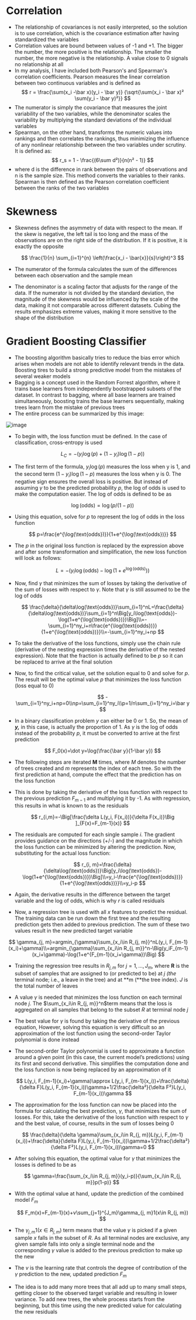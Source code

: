 # Correlation
- The relationship of covariances is not easily interpreted, so the solution is to use correlation, which is the covariance estimation after having standardized the variables
- Correlation values are bound between values of -1 and +1. The bigger the number, the more positive is the relationship. The smaller the number, the more negative is the relationship. A value close to 0 signals no relationship at all
- In my analysis, I have included both Pearson's and Spearman's correlation coefficients. Pearson measures the linear correlation between two continuous variables and is defined as 
  $$
  r = \frac{\sum(x_i -\bar x)(y_i - \bar y)} {\sqrt{\sum(x_i - \bar x)² \sum(y_i - \bar y)²}}
  $$
- The numerator is simply the covariance that measures the joint variability of the two variables, while the denominator scales the variability by multiplying the standard deviations of the individual variables
- Spearman, on the other hand, transforms the numeric values into rankings and then correlates the rankings, thus minimizing the influence of any nonlinear relationship between the two variables under scrutiny. It is defined as:
  $$
  r_s = 1 - \frac{(6\sum d²)}{n(n² - 1)}
  $$
- where d is the difference in rank between the pairs of observations and n is the sample size. This method converts the variables to their ranks. Spearman is then defined as the Pearson correlation coefficient between the ranks of the two variables

# Skewness
- Skewness defines the asymmetry of data with respect to the mean. If the skew is negative, the left tail is too long and the mass of the observations are on the right side of the distribution. If it is positive, it is exactly the opposite

  $$
  \frac{1}{n} \sum_{i=1}^{n} \left(\frac{x_i - \bar{x}}{s}\right)^3
  $$
 
- The numerator of the formula calculates the sum of the differences between each observation and the sample mean
- The denominator is a scaling factor that adjusts for the range of the data. If the numerator is not divided by the standard deviation, the magnitude of the skewness would be influenced by the scale of the data, making it not comparable across different datasets. Cubing the results emphasizes extreme values, making it more sensitive to the shape of the distribution

# Gradient Boosting Classifier
- The boosting algorithm basically tries to reduce the bias error which arises when models are not able to identify relevant trends in the data. Boosting tires to build a strong predictive model from the mistakes of several weaker models
- Bagging is a concept used in the Random Forrest algorithm, where it trains base learners from independently bootstrapped subsets of the dataset. In contrast to bagging, where all base learners are trained simultaneously, boosting trains the base learners sequentially, making trees learn from the mistake of previous trees
- The entire process can be summarized by this image:

![image](https://user-images.githubusercontent.com/127037803/224346951-9fa02b57-ac9b-4db7-9e4b-7d898453516d.png)
- To begin with, the loss function must be defined. In the case of classification, cross-entropy is used    

    $$
    L_C=-(y_i\log(p)+(1-y_i)\log(1-p))
    $$
    
 - The first term of the formula, $y_i\log(p)$ measures the loss when y is 1, and the second term $(1-y_i)\log(1-p)$ measures the loss when y is 0. The negative sign ensures the overall loss is positive. But instead of assuming $\gamma$ to be the predicted probability *p*, the log of odds is used to make the computation easier. The log of odds is defined to be as
 
    $$
    \log(\text{odds})=\log(p/(1-p))
    $$ 
    
- Using this equation, solve for *p* to represent the log of odds in the loss function
    
    $$
    p=\frac{e^{\log(\text{odds})}}{1+e^{\log(\text{odds})}}
    $$
    
- The *p* in the original loss function is replaced by the expression above and after some transformation and simplification, the new loss function will look as follows:
    
    $$
    L=-\Big(y_i\log(\text{odds})-\log(1+e^{\log(\text{odds})})\Big)
    $$
    
- Now, find $\gamma$ that minimizes the sum of losses by taking the derivative of the sum of losses with respect to $\gamma$. Note that $\gamma$ is still assumed to be the log of odds
    
    $$
    \frac{\delta}{\delta\log(\text{odds})}\sum_{i=1}^nL=\frac{\delta}{\delta\log(\text{odds})}\sum_{i=1}^n\Big[y_i\log(\text{odds})-\log(1+e^{\log(\text{odds})})\Big]\\=-\sum_{i=1}^ny_i+n\frac{e^{\log(\text{odds})}}{1+e^{\log(\text{odds})}}\\=-\sum_{i=1}^ny_i+np
    $$
    
- To take the derivative of the loss functions, simply use the chain rule (derivative of the nesting expression times the derivative of the nested expression). Note that the fraction is actually defined to be *p* so it can be replaced to arrive at the final solution
- Now, to find the critical value, set the solution equal to 0 and solve for *p*. The result will be the optimal value *p* that minimizes the loss function (loss equal to 0)
    
    $$
    -\sum_{i=1}^ny_i+np=0\\np=\sum_{i=1}^ny_i\\p=1/n\sum_{i=1}^ny_i=\bar y
    $$
    
- In a binary classification problem *y* can either be 0 or 1. So, the mean of ***y,*** in this case, is actually the proportion of 1. As $\gamma$  is the log of odds instead of the probability *p*, it must be converted to arrive at the first prediction
    
    $$
    F_0(x)=\dot y=\log(\frac{\bar y}{1-\bar y})
    $$
    
- The following steps are iterated **M**  times, where *M* denotes the number of trees created and *m* represents the index of each tree. So with the first prediction at hand, compute the effect that the prediction has on the loss function
- This is done by taking the derivative of the loss function with respect to the previous prediction $F_{m-1}$ and multiplying it by -1. As with regression, this results in what is known to as the residuals
    
    $$
    r_{i,m}=-\Big[\frac{\delta L(y_i, F(x_i))}{\delta F(x_i)}\Big ]_{F(x)=F_{m-1}(x)}
    $$
    
- The residuals are computed for each single sample *i*. The gradient provides guidance on the directions (+/-) and the magnitude in which the loss function can be minimized by altering the prediction. Now, substituting for the actual loss function:
    
    $$
    r_{i, m}=\frac{\delta}{\delta\log(\text{odds})}\Big[y_i\log(\text{odds})-\log(1+e^{\log(\text{odds})})\Big]\\=y_i-\frac{e^{\log(\text{odds})}}{1+e^{\log(\text{odds})}}\\=y_i-p
    $$
    
- Again, the derivative results in the difference between the target variable and the log of odds, which is why *r* is called residuals
- Now, a regression tree is used with all *x* features to predict the residual. The training data can be run down the first tree and the resulting prediction gets then added to previous prediction. The sum of these two values result in the new predicted target variable

$$
\gamma_{j, m}=argmin_{\gamma}\sum_{x_i\in R_{j, m}}^nL(y_i, F_{m-1}(x_i)+\gamma)\\=argmin_{\gamma}\sum_{x_i\in R_{j, m}}^n-\Big(y_iF_{m-1}(x_i+\gamma)-\log(1+e^{F_{m-1}(x_i+\gamma})\Big)
$$

- Training the regression tree results in $R_{j, m}$ for $j=1, ...,J_m$, where **R** is the subset of samples that are assigned to (or predicted to be) at *j (the* terminal node; i.e., a leave in the tree) and at **m (**the tree index). *J* is the total number of leaves
- A value $\gamma$ is needed that minimizes the loss function on each terminal node *j*. The $\sum_{x_i\in R_{j, m}}^n$term means that the loss is aggregated on all samples that belong to the subset *R* at terminal node *j*
- The best value for $\gamma$ is found by taking the derivative of the previous equation, However, solving this equation is very difficult so an approximation of the lost function using the second-order Taylor polynomial is done instead
- The second-order Taylor polynomial is used to approximate a function around a given point (in this case, the current model’s predictions) using its first and second derivative. This simplifies the computation done and the loss function is now being replaced by an approximation of it
    
    $$
    L(y_i, F_{m-1}(x_i)+\gamma)\approx L(y_i, F_{m-1}(x_i))+\frac{\delta}{\delta F}L(y_i, F_{m-1}(x_i))\gamma+1/2\frac{\delta²}{\delta F²}L(y_i, F_{m-1}(x_i))\gamma
    $$
    

- The approximation for the loss function can now be placed into the formula for calculating the best prediction, $\gamma$, that minimizes the sum of losses. For this, take the derivative of the loss function with respect to $\gamma$ and the best value, of course, results in the sum of losses being 0
    
    $$
    \frac{\delta}{\delta \gamma}\sum_{x_i\in R_{j, m}}L(y_i, F_{m-1}(x_i))+\frac{\delta}{\delta F}L(y_i, F_{m-1}(x_i))\gamma+1/2\frac{\delta²}{\delta F²}L(y_i, F_{m-1}(x_i))\gamma=0
    $$
    
- After solving this equation, the optimal value for $\gamma$ that minimizes the losses is defined to be as
    
    $$
    \gamma=\frac{\sum_{x_i\in R_{j, m}}(y_i-p)}{\sum_{x_i\in R_{j, m}}p(1-p)}
    $$
    
- With the optimal value at hand, update the prediction of the combined model $F_m$
    
    $$
    F_m(x)=F_{m-1}(x)+v\sum_{j=1}^{J_m}\gamma_{j, m}1(x\in R_{j, m})
    $$
    
- The $\gamma_{j, m}1(x\in R_{j, m})$ term means that the value $\gamma$ is picked if a given sample *x* falls in the subset of *R*. As all terminal nodes are exclusive, any given sample falls into only a single terminal node and the corresponding $\gamma$  value is added to the previous prediction to make up the new
- The *v* is the learning rate that controls the degree of contribution of the $\gamma$  prediction to the new, updated prediction $F_m$
- The idea is to add many more trees that all add up to many small steps, getting closer to the observed target variable and resulting in lower variance. To add new trees, the whole process starts from the beginning, but this time using the new predicted value for calculating the new residuals


